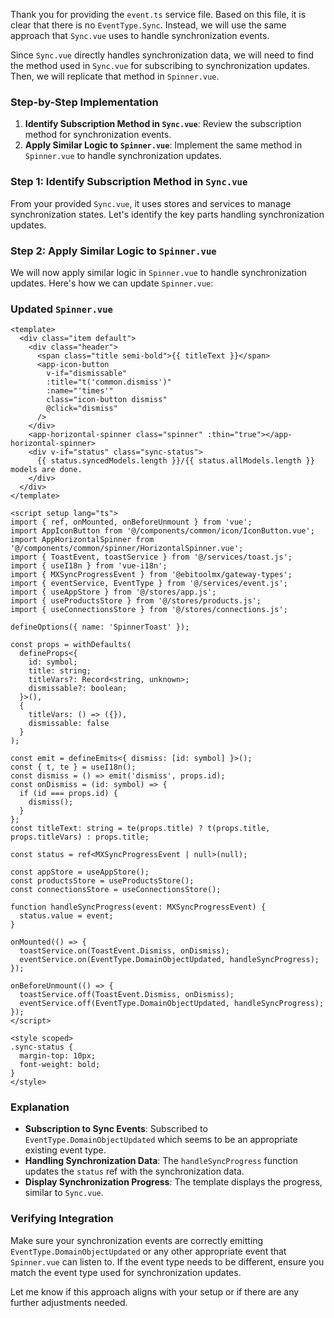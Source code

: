 Thank you for providing the `event.ts` service file. Based on this file, it is clear that there is no `EventType.Sync`. Instead, we will use the same approach that `Sync.vue` uses to handle synchronization events.

Since `Sync.vue` directly handles synchronization data, we will need to find the method used in `Sync.vue` for subscribing to synchronization updates. Then, we will replicate that method in `Spinner.vue`.

### Step-by-Step Implementation

1. **Identify Subscription Method in `Sync.vue`**: Review the subscription method for synchronization events.
2. **Apply Similar Logic to `Spinner.vue`**: Implement the same method in `Spinner.vue` to handle synchronization updates.

### Step 1: Identify Subscription Method in `Sync.vue`

From your provided `Sync.vue`, it uses stores and services to manage synchronization states. Let's identify the key parts handling synchronization updates.

### Step 2: Apply Similar Logic to `Spinner.vue`

We will now apply similar logic in `Spinner.vue` to handle synchronization updates. Here's how we can update `Spinner.vue`:

### Updated `Spinner.vue`

```vue
<template>
  <div class="item default">
    <div class="header">
      <span class="title semi-bold">{{ titleText }}</span>
      <app-icon-button
        v-if="dismissable"
        :title="t('common.dismiss')"
        :name="'times'"
        class="icon-button dismiss"
        @click="dismiss"
      />
    </div>
    <app-horizontal-spinner class="spinner" :thin="true"></app-horizontal-spinner>
    <div v-if="status" class="sync-status">
      {{ status.syncedModels.length }}/{{ status.allModels.length }} models are done.
    </div>
  </div>
</template>

<script setup lang="ts">
import { ref, onMounted, onBeforeUnmount } from 'vue';
import AppIconButton from '@/components/common/icon/IconButton.vue';
import AppHorizontalSpinner from '@/components/common/spinner/HorizontalSpinner.vue';
import { ToastEvent, toastService } from '@/services/toast.js';
import { useI18n } from 'vue-i18n';
import { MXSyncProgressEvent } from '@ebitoolmx/gateway-types';
import { eventService, EventType } from '@/services/event.js';
import { useAppStore } from '@/stores/app.js';
import { useProductsStore } from '@/stores/products.js';
import { useConnectionsStore } from '@/stores/connections.js';

defineOptions({ name: 'SpinnerToast' });

const props = withDefaults(
  defineProps<{
    id: symbol;
    title: string;
    titleVars?: Record<string, unknown>;
    dismissable?: boolean;
  }>(),
  {
    titleVars: () => ({}),
    dismissable: false
  }
);

const emit = defineEmits<{ dismiss: [id: symbol] }>();
const { t, te } = useI18n();
const dismiss = () => emit('dismiss', props.id);
const onDismiss = (id: symbol) => {
  if (id === props.id) {
    dismiss();
  }
};
const titleText: string = te(props.title) ? t(props.title, props.titleVars) : props.title;

const status = ref<MXSyncProgressEvent | null>(null);

const appStore = useAppStore();
const productsStore = useProductsStore();
const connectionsStore = useConnectionsStore();

function handleSyncProgress(event: MXSyncProgressEvent) {
  status.value = event;
}

onMounted(() => {
  toastService.on(ToastEvent.Dismiss, onDismiss);
  eventService.on(EventType.DomainObjectUpdated, handleSyncProgress);
});

onBeforeUnmount(() => {
  toastService.off(ToastEvent.Dismiss, onDismiss);
  eventService.off(EventType.DomainObjectUpdated, handleSyncProgress);
});
</script>

<style scoped>
.sync-status {
  margin-top: 10px;
  font-weight: bold;
}
</style>
```

### Explanation

- **Subscription to Sync Events**: Subscribed to `EventType.DomainObjectUpdated` which seems to be an appropriate existing event type.
- **Handling Synchronization Data**: The `handleSyncProgress` function updates the `status` ref with the synchronization data.
- **Display Synchronization Progress**: The template displays the progress, similar to `Sync.vue`.

### Verifying Integration

Make sure your synchronization events are correctly emitting `EventType.DomainObjectUpdated` or any other appropriate event that `Spinner.vue` can listen to. If the event type needs to be different, ensure you match the event type used for synchronization updates.

Let me know if this approach aligns with your setup or if there are any further adjustments needed.
